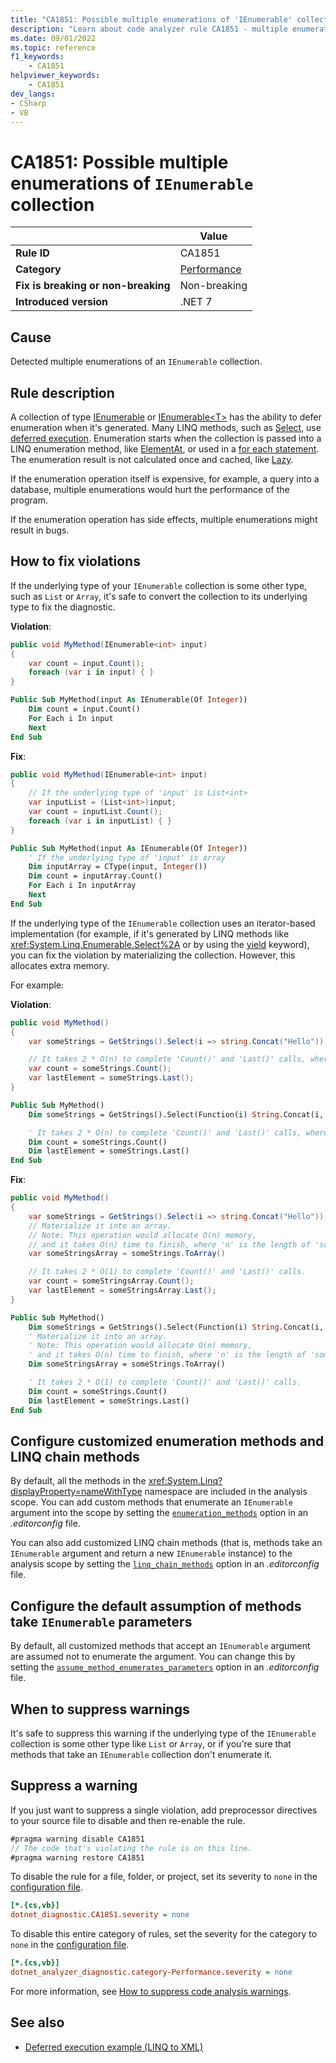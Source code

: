 ```yaml
---
title: "CA1851: Possible multiple enumerations of 'IEnumerable' collection"
description: "Learn about code analyzer rule CA1851 - multiple enumerations of 'IEnumerable' collection."
ms.date: 09/01/2022
ms.topic: reference
f1_keywords:
    - CA1851
helpviewer_keywords:
    - CA1851
dev_langs:
- CSharp
- VB
---
```


# CA1851: Possible multiple enumerations of `IEnumerable` collection

|                                     | Value                                  |
|-------------------------------------|----------------------------------------|
| **Rule ID**                         | CA1851                                 |
| **Category**                        | [Performance](performance-warnings.md) |
| **Fix is breaking or non-breaking** | Non-breaking                           |
| **Introduced version**              | .NET 7                                 |

## Cause

Detected multiple enumerations of an `IEnumerable` collection.

## Rule description

A collection of type [IEnumerable](xref:System.Collections.IEnumerable) or [IEnumerable\<T\>](xref:System.Collections.Generic.IEnumerable%601) has the ability to defer enumeration when it's generated. Many LINQ methods, such as [Select](xref:System.Linq.Enumerable.Select%2A), use [deferred execution](../../../standard/linq/deferred-execution-lazy-evaluation.md). Enumeration starts when the collection is passed into a LINQ enumeration method, like [ElementAt](xref:System.Linq.Enumerable.ElementAt%2A), or used in a [for each statement](../../../csharp/language-reference/statements/iteration-statements.md#the-foreach-statement). The enumeration result is not calculated once and cached, like [Lazy](xref:System.Lazy%601).

If the enumeration operation itself is expensive, for example, a query into a database, multiple enumerations would hurt the performance of the program.

If the enumeration operation has side effects, multiple enumerations might result in bugs.

## How to fix violations

If the underlying type of your `IEnumerable` collection is some other type, such as `List` or `Array`, it's safe to convert the collection to its underlying type to fix the diagnostic.

**Violation**:

```csharp
public void MyMethod(IEnumerable<int> input)
{
    var count = input.Count();
    foreach (var i in input) { }
}
```

```vb
Public Sub MyMethod(input As IEnumerable(Of Integer))
    Dim count = input.Count()
    For Each i In input
    Next
End Sub
```

**Fix**:

```csharp
public void MyMethod(IEnumerable<int> input)
{
    // If the underlying type of 'input' is List<int>
    var inputList = (List<int>)input;
    var count = inputList.Count();
    foreach (var i in inputList) { }
}
```

```vb
Public Sub MyMethod(input As IEnumerable(Of Integer))
    ' If the underlying type of 'input' is array
    Dim inputArray = CType(input, Integer())
    Dim count = inputArray.Count()
    For Each i In inputArray
    Next
End Sub
```

If the underlying type of the `IEnumerable` collection uses an iterator-based implementation (for example, if it's generated by LINQ methods like <xref:System.Linq.Enumerable.Select%2A> or by using the [yield](../../../csharp/language-reference/keywords/yield.md) keyword), you can fix the violation by materializing the collection. However, this allocates extra memory.

For example:

**Violation**:

```csharp
public void MyMethod()
{
    var someStrings = GetStrings().Select(i => string.Concat("Hello"));

    // It takes 2 * O(n) to complete 'Count()' and 'Last()' calls, where 'n' is the length of 'someStrings'.
    var count = someStrings.Count();
    var lastElement = someStrings.Last();
}
```

```vb
Public Sub MyMethod()
    Dim someStrings = GetStrings().Select(Function(i) String.Concat(i, "Hello"))

    ' It takes 2 * O(n) to complete 'Count()' and 'Last()' calls, where 'n' is the length of 'someStrings'.
    Dim count = someStrings.Count()
    Dim lastElement = someStrings.Last()
End Sub
```

**Fix**:

```csharp
public void MyMethod()
{
    var someStrings = GetStrings().Select(i => string.Concat("Hello"));
    // Materialize it into an array.
    // Note: This operation would allocate O(n) memory,
    // and it takes O(n) time to finish, where 'n' is the length of 'someStrings'.
    var someStringsArray = someStrings.ToArray()

    // It takes 2 * O(1) to complete 'Count()' and 'Last()' calls.
    var count = someStringsArray.Count();
    var lastElement = someStringsArray.Last();
}
```

```vb
Public Sub MyMethod()
    Dim someStrings = GetStrings().Select(Function(i) String.Concat(i, "Hello"))
    ' Materialize it into an array.
    ' Note: This operation would allocate O(n) memory,
    ' and it takes O(n) time to finish, where 'n' is the length of 'someStrings'.
    Dim someStringsArray = someStrings.ToArray()

    ' It takes 2 * O(1) to complete 'Count()' and 'Last()' calls.
    Dim count = someStrings.Count()
    Dim lastElement = someStrings.Last()
End Sub
```

## Configure customized enumeration methods and LINQ chain methods

By default, all the methods in the <xref:System.Linq?displayProperty=nameWithType> namespace are included in the analysis scope. You can add custom methods that enumerate an `IEnumerable` argument into the scope by setting the [`enumeration_methods`](https://github.com/dotnet/roslyn-analyzers/blob/main/docs/Analyzer%20Configuration.md#enumeration-methods) option in an *.editorconfig* file.

You can also add customized LINQ chain methods (that is, methods take an `IEnumerable` argument and return a new `IEnumerable` instance) to the analysis scope by setting the [`linq_chain_methods`](https://github.com/dotnet/roslyn-analyzers/blob/main/docs/Analyzer%20Configuration.md#linq-chain-methods) option in an *.editorconfig* file.

## Configure the default assumption of methods take `IEnumerable` parameters

By default, all customized methods that accept an `IEnumerable` argument are assumed not to enumerate the argument. You can change this by setting the [`assume_method_enumerates_parameters`](https://github.com/dotnet/roslyn-analyzers/blob/main/docs/Analyzer%20Configuration.md#assume-method-enumerates-parameters) option in an *.editorconfig* file.

## When to suppress warnings

It's safe to suppress this warning if the underlying type of the `IEnumerable` collection is some other type like `List` or `Array`, or if you're sure that methods that take an `IEnumerable` collection don't enumerate it.

## Suppress a warning

If you just want to suppress a single violation, add preprocessor directives to your source file to disable and then re-enable the rule.

```csharp
#pragma warning disable CA1851
// The code that's violating the rule is on this line.
#pragma warning restore CA1851
```

To disable the rule for a file, folder, or project, set its severity to `none` in the [configuration file](../configuration-files.md).

```ini
[*.{cs,vb}]
dotnet_diagnostic.CA1851.severity = none
```

To disable this entire category of rules, set the severity for the category to `none` in the [configuration file](../configuration-files.md).

```ini
[*.{cs,vb}]
dotnet_analyzer_diagnostic.category-Performance.severity = none
```

For more information, see [How to suppress code analysis warnings](../suppress-warnings.md).

## See also

- [Deferred execution example (LINQ to XML)](../../../standard/linq/deferred-execution-example.md)
